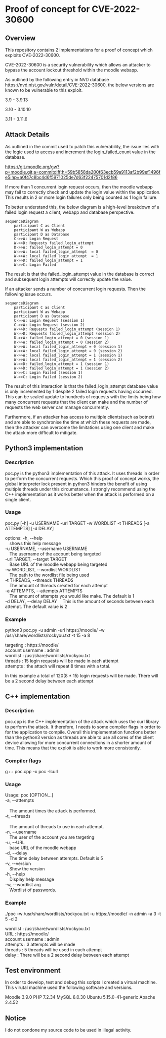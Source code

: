 
# Proof of concept for CVE-2022-30600 


## Overview  

This repository contains 2 implementations for a proof of concept which exploits CVE-2022-30600. 

CVE-2022-30600 is a security vulnerability which allows an attacker to bypass the account lockout threshold within the moodle webapp. 

As outlined by the following entry in NVD database https://nvd.nist.gov/vuln/detail/CVE-2022-30600, the below versions are known to be vulnerable to this exploit. 

3.9 - 3.9.13 

3.10 - 3.10.10 

3.11 - 3.11.6 

## Attack Details 

As outlined in the commit used to patch this vulnerability, the issue lies with the logic used to access and increment the login_failed_count value in the database.  

https://git.moodle.org/gw?p=moodle.git;a=commitdiff;h=59b5858da200f63ecb59a9113af2b99ef1496fe5;hp=a0f47c8bc4d6f5971025de7d63f22475701d2f86 

If more than 1 concurrent login request occurs, then the moodle webapp may fail to correctly check and update the login value within the application. This results in 2 or more login failures only being counted as 1 login failure. 

To better understand this, the below diagram is a high-level breakdown of a failed login request a client, webapp and database perspective. 

```mermaid
sequenceDiagram 
    participant C as Client 
    participant W as Webapp 
    participant D as Database 
    C->>W: Login Request 
    W->>D: Requests failed_login_attempt 
    D->>W: failed_login_attempt = 0 
    W->>W: local failed_login_attempt  = 0 
    W->>W: local failed_login_attempt  = 1 
    W->>D: failed_login_attempt = 1 
    W->>C: Login Failed 
```

The result is that the failed_login_attempt value in the database is correct and subsequent login attempts will correctly update the value. 

If an attacker sends a number of concurrent login requests. Then the following issue occurs. 
```mermaid
sequenceDiagram 
    participant C as Client 
    participant W as Webapp 
    participant D as Database 
    C->>W: Login Request (session 1) 
    C->>W: Login Request (session 2) 
    W->>D: Requests failed_login_attempt (session 1) 
    W->>D: Requests failed_login_attempt (session 2) 
    D->>W: failed_login_attempt = 0 (session 1) 
    D->>W: failed_login_attempt = 0 (session 2) 
    W->>W: local failed_login_attempt = 0 (session 1) 
    W->>W: local failed_login_attempt = 0 (session 2) 
    W->>W: local failed_login_attempt = 1 (session 1) 
    W->>W: local failed_login_attempt = 1 (session 2) 
    W->>D: failed_login_attempt = 1 (session 1) 
    W->>D: failed_login_attempt = 1 (session 2) 
    W->>C: Login Failed (session 1) 
    W->>C: Login Failed (session 2) 
```
The result of this interaction is that the failed_login_attempt database value is only incremented by 1 despite 2 failed login requests having occurred.  This can be scaled update to hundreds of requests with the limits being how many concurrent requests that the client can make and the number of requests the web server can manage concurrently. 

Furthermore, if an attacker has access to multiple clients(such as botnet) and are able to synchronise the time at which these requests are made, then the attacker can overcome the limitations using one client and make the attack more difficult to mitigate.  

## Python3 implementation 

### Description 

poc.py is the python3 implementation of this attack. It uses threads in order to perform the concurrent requests. Which this proof of concept works, the global interpreter lock present in python3 hinders the benefit of using multiple threads under this circumstance. I strongly recommend using the C++ implementation as it works better when the attack is performed on a single client. 

### Usage 

poc.py [-h] -u USERNAME -url TARGET -w WORDLIST -t THREADS [-a ATTEMPTS] [-d DELAY]

options:
  -h, --help<br/>
  &emsp;shows this help message<br/>
  -u USERNAME, --username USERNAME<br/>
  &emsp;The username of the account being targeted<br/>
  -url TARGET, --target TARGET<br/>
  &emsp;Base URL of the moodle webapp being targeted<br/>
  -w WORDLIST, --wordlist WORDLIST<br/>
  &emsp;The path to the wordlist file being used<br/>
  -t THREADS, --threads THREADS<br/>
  &emsp;The amount of threads created for each attempt<br/>
  -a ATTEMPTS, --attempts ATTEMPTS<br/>
  &emsp;The amount of attempts you would like make. The default is 1 <br/>
  -d DELAY, --delay DELAY
  &emsp;This is the amount of seconds between each attempt. The default value is 2<br/>



### Example 

python3 poc.py -u admin -url https://moodle/ -w /usr/share/wordlists/rockyou.txt -t 15 -a 8<br />

targeting : https://moodle/<br />
account username : admin<br />
wordlist : /usr/share/wordlists/rockyou.txt<br />
threads : 15 login requests will be made in each attempt<br />
attempts : the attach will repeat 8 times with a total.<br />

In this example a total of 120(8 * 15) login requests will be made. There will be a 2 second delay between each attempt

## C++ implementation 

### Description 

poc.cpp is the C++ implementation of the attack which uses the curl library to perform the attack. It therefore, I needs to some compiler flags in order to for the application to compile. Overall this implementation functions better than the python3 version as threads are able to use all cores of the client device allowing for more concurrent connections in a shorter amount of time. This means that the exploit is able to work more consistently.

### Compiler flags

g++ poc.cpp -o poc -lcurl

### Usage 

Usage:
  poc [OPTION...]<br/>
  -a, --attempts<br/>  
&emsp;The amount times the attack is performed.<br />
  -t, --threads<br />  
&emsp;The amount of threads to use in each attempt.<br />
  -n, --username<br />
&emsp;The user of the account you are targeting<br />
  -u, --URL<br />
&emsp;base URL of the moodle webapp<br />
  -d, --delay<br />
&emsp;The time delay between attempts. Default is 5<br />
  -v, --version<br />
&emsp;Show the version<br />
  -h, --help<br />
&emsp;Display help message<br />
  -w, --wordlist arg  <br />
&emsp;Wordlist of passwords.<br />

### Example 

./poc -w /usr/share/wordlists/rockyou.txt -u https://moodle/ -n admin -a 3 -t 5 -d 2<br />

wordlist : /usr/share/wordlists/rockyou.txt<br />
URL : https://moodle/<br />
account username : admin<br />
attempts : 3 attempts will be made<br />
threads : 5 threads will be used in each attempt<br />
delay : There will be a 2 second delay between each attempt<br />

## Test environment 

In order to develop, test and debug this scripts I created a virtual machine. This virutal machine used the following software and versions.

Moodle 3.9.0
PHP 7.2.34
MySQL 8.0.30
Ubuntu 5.15.0-41-generic
Apache 2.4.52

## Notice

I do not condone my source code to be used in illegal activity.
